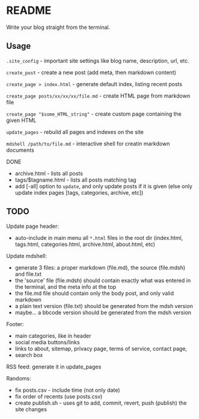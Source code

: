 # README

Write your blog straight from the terminal.

## Usage

`.site_config` - important site settings like blog name, description, url, etc.

`create_post` - create a new post (add meta, then markdown content)

`create_page > index.html` - generate default index, listing recent posts

`create_page posts/xx/xx/xx/file.md` - create HTML page from markdown file

`create_page "$some_HTML_string"` - create custom page containing the given HTML

`update_pages` - rebuild all pages and indexes on the site

`mdshell /path/to/file.md` - interactive shell for creatin markdown documents

DONE

- archive.html - lists all posts
- tags/$tagname.html - lists all posts matching tag
- add [-all] option to `update`, and only update posts if it is given (else only update index pages [tags, categories, archive, etc])

## TODO

Update page header:

- auto-include in main menu all `*.html` files in the root dir (index.html, tags.html, categories.html, archive.html, about.html, etc)

Update mdshell:

- generate 3 files: a proper markdown (file.md), the source (file.mdsh) and file.txt
- the 'source' file (file.mdsh) should contain exactly what was entered in the terminal, and the meta info at the top
- the file.md file should contain only the body post, and only valid markdown
- a plain text version (file.txt) should be generated from the mdsh version
- maybe... a bbcode version should be generated from the mdsh version

Footer:

- main categories, like in header
- social media buttons/links
- links to about, sitemap, privacy page, terms of service, contact page,
- search box

RSS feed: generate it in update_pages

Randoms:

- fix posts.csv - include time (not only date)
- fix order of recents (use posts.csv)
- create publish.sh - uses git to add, commit, revert, push (publish) the site changes
